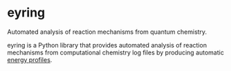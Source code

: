 # eyring

Automated analysis of reaction mechanisms from quantum chemistry.

eyring is a Python library that provides automated analysis of reaction
mechanisms from computational chemistry log files by producing automatic
[energy profiles][energyprofile].

[energyprofile]: https://en.wikipedia.org/wiki/Energy_profile_(chemistry)
